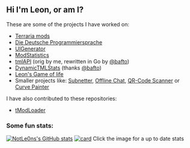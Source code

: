 ## Hi I'm Leon, or am I?

These are some of the projects I have worked on: 
- [Terraria mods](https://github.com/users/NotLe0n/projects/2)
- [Die Deutsche Programmiersprache](https://github.com/NotLe0n/Die-Deutsche-Programmiersprache)
- [UIGenerator](https://github.com/NotLe0n/UIGenerator)
- [ModStatistics](https://github.com/NotLe0n/ModStats)
- [tmlAPI](https://github.com/NotLe0n/tmlapis) (orig by me, rewritten in Go by [@bafto](https://github.com/bafto))
- [DynamicTMLStats](https://github.com/NotLe0n/DynamicTMLStats) (thanks [@bafto](https://github.com/bafto))
- [Leon's Game of life](https://github.com/NotLe0n/LeonsGameOfLife)
- Smaller projects like: [Subnetter](https://github.com/NotLe0n/Subnetter), [Offline Chat](https://github.com/NotLe0n/OfflineChat), [QR-Code Scanner](https://github.com/NotLe0n/QRCodeScanner) or [Curve Painter](https://github.com/NotLe0n/CurvePainter)

I have also contributed to these repositories:
- [tModLoader](https://github.com/tModLoader/tModLoader)

### Some fun stats:
[![NotLe0ns's GitHub stats](https://github-readme-stats.vercel.app/api?username=NotLe0n&show_icons=true&theme=tokyonight)](https://github.com/anuraghazra/github-readme-stats)
[![card](https://dynamictmlstats.repl.co/?steamid64=76561198278789341)](https://modstats.repl.co/stats?author=76561198278789341)
Click the image for a up to date stats
